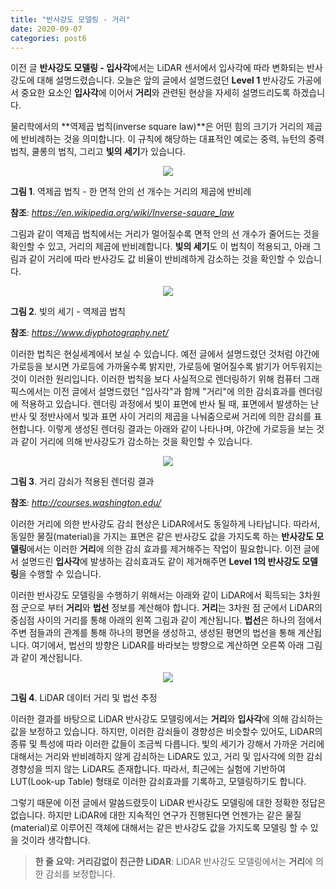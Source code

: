 ```yaml
---
title: "반사강도 모델링 - 거리"
date: 2020-09-07
categories: post6
---
```


이전 글 **반사강도 모델링 - 입사각**에서는 LiDAR 센서에서 입사각에 따라 변화되는 반사강도에 대해 설명드렸습니다.
오늘은 앞의 글에서 설명드렸던 **Level 1** 반사강도 가공에서 중요한 요소인 **입사각**에 이어서 **거리**와 관련된 현상을 자세히 설명드리도록 하겠습니다.

물리학에서의 **역제곱 법칙(inverse square law)**은 어떤 힘의 크기가 거리의 제곱에 반비례하는 것을 의미합니다.
이 규칙에 해당하는 대표적인 예로는 중력, 뉴턴의 중력 법칙, 쿨롱의 법칙, 그리고 **빛의 세기**가 있습니다.

<p align="center"><img src="https://user-images.githubusercontent.com/69247445/92342893-3c764f00-f0fd-11ea-9945-864125e5b39f.png"></p>

**그림 1**. 역제곱 법칙 - 한 면적 안의 선 개수는 거리의 제곱에 반비례

**참조**: *<https://en.wikipedia.org/wiki/Inverse-square_law>*

그림과 같이 역제곱 법칙에서는 거리가 멀어질수록 면적 안의 선 개수가 줄어드는 것을 확인할 수 있고, 거리의 제곱에 반비례합니다.
**빛의 세기**도 이 법칙이 적용되고, 아래 그림과 같이 거리에 따라 반사강도 값 비율이 반비례하게 감소하는 것을 확인할 수 있습니다.

<p align="center"><img src="https://user-images.githubusercontent.com/69247445/92344774-5b2b1480-f102-11ea-81a1-7bd8329d5278.jpg"></p>

**그림 2**. 빛의 세기 - 역제곱 법칙

**참조**: *<https://www.diyphotography.net/>*

이러한 법칙은 현실세계에서 보실 수 있습니다. 
예전 글에서 설명드렸던 것처럼 야간에 가로등을 보시면 가로등에 가까울수록 밝지만, 가로등에 멀어질수록 밝기가 어두워지는 것이 이러한 원리입니다.
이러한 법칙을 보다 사실적으로 렌더링하기 위해 컴퓨터 그래픽스에서는 이전 글에서 설명드렸던 "입사각"과 함께 "거리"에 의한 감쇠효과를 렌더링에 적용하고 있습니다.
렌더링 과정에서 빛이 표면에 반사 될 때, 표면에서 발생하는 난반사 및 정반사에서 빛과 표면 사이 거리의 제곱을 나눠줌으로써 거리에 의한 감쇠를 표현합니다.
이렇게 생성된 렌더링 결과는 아래와 같이 나타나며, 야간에 가로등을 보는 것과 같이 거리에 의해 반사강도가 감소하는 것을 확인할 수 있습니다.

<p align="center"><img src="https://user-images.githubusercontent.com/69247445/92347106-dfcd6100-f109-11ea-902a-9c5875c1b1ea.PNG"></p>

**그림 3**. 거리 감쇠가 적용된 렌더링 결과

**참조**: *<http://courses.washington.edu/>*

이러한 거리에 의한 반사강도 감쇠 현상은 LiDAR에서도 동일하게 나타납니다.
따라서, 동일한 물질(material)을 가지는 표면은 같은 반사강도 값을 가지도록 하는 **반사강도 모델링**에서는 이러한 **거리**에 의한 감쇠 효과를 제거해주는 작업이 필요합니다.
이전 글에서 설명드린 **입사각**에 발생하는 감쇠효과도 같이 제거해주면 **Level 1의 반사강도 모델링**을 수행할 수 있습니다.

이러한 반사강도 모델링을 수행하기 위해서는 아래와 같이 LiDAR에서 획득되는 3차원 점 군으로 부터 **거리**와 **법선** 정보를 계산해야 합니다.
**거리**는 3차원 점 군에서 LiDAR의 중심점 사이의 거리를 통해 아래의 왼쪽 그림과 같이 계산됩니다.
**법선**은 하나의 점에서 주변 점들과의 관계를 통해 하나의 평면을 생성하고, 생성된 평면의 법선을 통해 계산됩니다.
여기에서, 법선의 방향은 LiDAR를 바라보는 방향으로 계산하면 오른쪽 아래 그림과 같이 계산됩니다.

<p align="center"><img src="https://user-images.githubusercontent.com/69247445/92350752-ddbccf80-f114-11ea-8173-97522053fe87.png"></p>

**그림 4**. LiDAR 데이터 거리 및 법선 추정

이러한 결과를 바탕으로 LiDAR 반사강도 모델링에서는 **거리**와 **입사각**에 의해 감쇠하는 값을 보정하고 있습니다.
하지만, 이러한 감쇠들이 경향성은 비슷할수 있어도, LiDAR의 종류 및 특성에 따라 이러한 값들이 조금씩 다릅니다. 
빛의 세기가 강해서 가까운 거리에 대해서는 거리와 반비례하지 않게 감쇠하는 LiDAR도 있고, 거리 및 입사각에 의한 감쇠 경향성을 띄지 않는 LiDAR도 존재합니다.
따라서, 최근에는 실험에 기반하여 LUT(Look-up Table) 형태로 이러한 감쇠효과를 기록하고, 모델링하기도 합니다.

그렇기 때문에 이전 글에서 말씀드렸듯이 LiDAR 반사강도 모델링에 대한 정확한 정답은 없습니다. 
하지만 LiDAR에 대한 지속적인 연구가 진행된다면 언젠가는 같은 물질(material)로 이루어진 객체에 대해서는 같은 반사강도 값을 가지도록 모델링 할 수 있을 것이라 생각합니다.


> **한 줄 요약:** **거리감없이 친근한 LiDAR**: LiDAR 반사강도 모델링에서는 **거리**에 의한 감쇠를 보정합니다.

<script id="dsq-count-scr" src="//rooney-choi.disqus.com/count.js" async></script>
